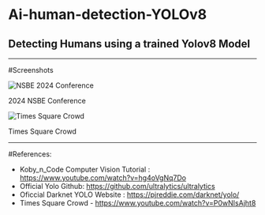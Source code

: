 # Ai-human-detection-YOLOv8
Detecting Humans using a trained Yolov8 Model 
---------------------------------------


---------------------------------------
#Screenshots

![NSBE 2024 Conference](https://github.com/ianmparker/human-detection-YOLOv8/assets/18231849/d7b60537-fb55-4791-aa7a-88681d72ae98)

2024 NSBE Conference 

![Times Square Crowd](https://github.com/ianmparker/human-detection-YOLOv8/assets/18231849/371521fb-801f-4dad-a0e9-b6f20d220685)

Times Square Crowd

------------------------------------
#References: 

  - Koby_n_Code Computer Vision Tutorial : https://www.youtube.com/watch?v=hg4oVgNq7Do
  - Official Yolo Github: https://github.com/ultralytics/ultralytics
  - Oficcial Darknet YOLO Website : https://pjreddie.com/darknet/yolo/
  - Times Square Crowd - https://www.youtube.com/watch?v=P0wNIsAjht8
